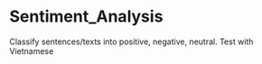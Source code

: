 # Sentiment_Analysis
Classify sentences/texts into positive, negative, neutral. Test with Vietnamese
